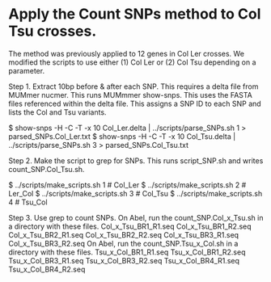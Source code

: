 Apply the Count SNPs method to Col Tsu crosses.
===============================================

The method was previously applied to 12 genes in Col Ler crosses.
We modified the scripts to use either (1) Col Ler or (2) Col Tsu depending on a parameter.

Step 1. Extract 10bp before & after each SNP. 
This requires a delta file from MUMmer nucmer.
This runs MUMmmer show-snps. 
This uses the FASTA files referenced within the delta file.
This assigns a SNP ID to each SNP and lists the Col and Tsu variants.

$ show-snps -H -C -T -x 10 Col_Ler.delta | ../scripts/parse_SNPs.sh 1 > parsed_SNPs.Col_Ler.txt
$ show-snps -H -C -T -x 10 Col_Tsu.delta | ../scripts/parse_SNPs.sh 3 > parsed_SNPs.Col_Tsu.txt

Step 2. Make the script to grep for SNPs.
This runs script_SNP.sh and writes count_SNP.Col_Tsu.sh.

$ ../scripts/make_scripts.sh 1   # Col_Ler
$ ../scripts/make_scripts.sh 2   # Ler_Col
$ ../scripts/make_scripts.sh 3   # Col_Tsu
$ ../scripts/make_scripts.sh 4   # Tsu_Col

Step 3. Use grep to count SNPs.
On Abel, run the count_SNP.Col_x_Tsu.sh in a directory with these files.
Col_x_Tsu_BR1_R1.seq
Col_x_Tsu_BR1_R2.seq
Col_x_Tsu_BR2_R1.seq
Col_x_Tsu_BR2_R2.seq
Col_x_Tsu_BR3_R1.seq
Col_x_Tsu_BR3_R2.seq
On Abel, run the count_SNP.Tsu_x_Col.sh in a directory with these files.
Tsu_x_Col_BR1_R1.seq
Tsu_x_Col_BR1_R2.seq
Tsu_x_Col_BR3_R1.seq
Tsu_x_Col_BR3_R2.seq
Tsu_x_Col_BR4_R1.seq
Tsu_x_Col_BR4_R2.seq

